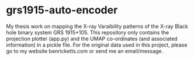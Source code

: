 # grs1915-auto-encoder
My thesis work on mapping the X-ray Varaibility patterns of the X-ray Black hole binary system GRS 1915+105. This repository only contains the projection plotter (app.py) and the UMAP co-ordinates (and associated information) in a pickle file. For the original data used in this project, please go to my website benricketts.com or send me an email/message.
